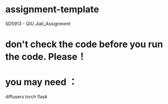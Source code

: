 # assignment-template
SD5913 - QIU Jiali_Assignment
# don't check the code before you run the code. Please！

# you may need ：
diffusers
torch
flask